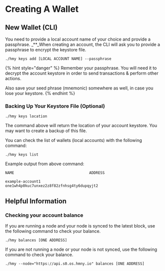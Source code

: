 # Creating A Wallet

## New Wallet \(CLI\) <a id="new-local-account-creation"></a>

You need to provide a local account name of your choice and provide a passphrase. _\*\*_When creating an account, the CLI will ask you to provide a passphrase to encrypt the keystore file.‌

```text
./hmy keys add [LOCAL ACCOUNT NAME] --passphrase
```

{% hint style="danger" %}
Remember your passphrase. You will need it to decrypt the account keystore in order to send transactions & perform other actions.

Also save your seed phrase \(mnemonic\) somewhere as well, in case you lose your keystore.
{% endhint %}

### Backing Up Your Keystore File \(Optional\)

```text
./hmy keys location
```

The command above will return the location of your account keystore. You may want to create a backup of this file.‌

You can check the list of wallets \(local accounts\) with the following command:

```text
./hmy keys list
```

Example output from above command:

```text
NAME                                  ADDRESS

example-account1                      one1wh4p0kuc7unxez2z8f82zfnhsg4ty6dupqyjt2
```

## Helpful Information

### Checking your account balance

If you are running a node and your node is synced to the latest block, use the following command to check your balance.

```text
./hmy balances [ONE ADDRESS]
```

If you are not running a node or your node is not synced, use the following command to check your balance.

```text
./hmy --node="https://api.s0.os.hmny.io" balances [ONE ADDRESS]
```

